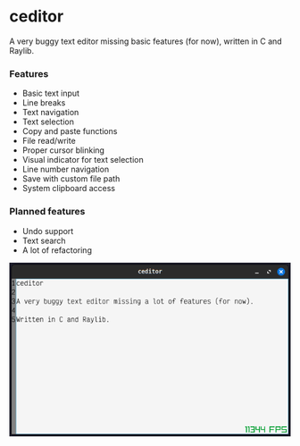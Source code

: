 # ceditor

A very buggy text editor missing basic features (for now), written in C and Raylib.

### Features
- Basic text input
- Line breaks
- Text navigation
- Text selection
- Copy and paste functions
- File read/write
- Proper cursor blinking
- Visual indicator for text selection
- Line number navigation
- Save with custom file path
- System clipboard access

### Planned features
- Undo support
- Text search
- A lot of refactoring

![ceditor screenshot](assets/images/ceditor.png)